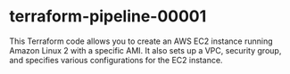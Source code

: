 # terraform-pipeline-00001
This Terraform code allows you to create an AWS EC2 instance running Amazon Linux 2 with a specific AMI. It also sets up a VPC, security group, and specifies various configurations for the EC2 instance.
